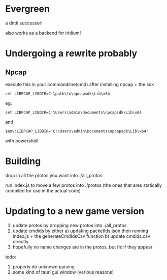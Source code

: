 # Evergreen

a dntk successor!

also works as a backend for iridium!


# Undergoing a rewrite probably


## Npcap

execute this in your commandline(cmd) after installing npcap + the sdk

``set LIBPCAP_LIBDIR=C:\path\to\npcapsdk\Lib\x64``

eg.

``set LIBPCAP_LIBDIR=C:\Users\admin\Documents\npcapsdk\Lib\x64``

and 

``$env:LIBPCAP_LIBDIR='C:\Users\admin\Documents\npcapsdk\Lib\x64'``

with powershell



# Building
drop in all the protos you want into ./all_protos 

run index.js to move a few protos into ./protos (the ones that ares statically compiled for use in the actual code)



# Updating to a new game version
1. update protos by dropping new protos into ./all_protos
2. update cmdids by either 
    a) updating packetIds.json then running index.js + the generateCmdIdsCsv function
    b) update cmdids.csv directly
3. hopefully no name changes are in the protos, but fix if they appear

todo:

1. properly do unknown parsing
2. some kind of tauri gui window (various reasons)